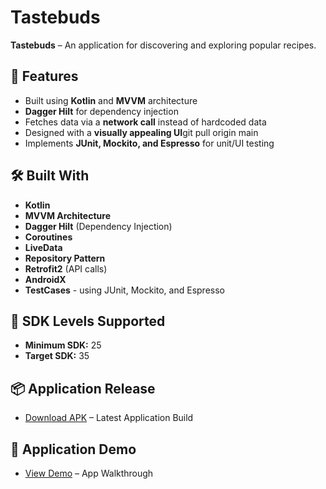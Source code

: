 # Tastebuds

**Tastebuds** – An application for discovering and exploring popular recipes.

## 🚀 Features
- Built using **Kotlin** and **MVVM** architecture
- **Dagger Hilt** for dependency injection
- Fetches data via a **network call** instead of hardcoded data
- Designed with a **visually appealing UI**git pull origin main
- Implements **JUnit, Mockito, and Espresso** for unit/UI testing

## 🛠 Built With
- **Kotlin**
- **MVVM Architecture**
- **Dagger Hilt** (Dependency Injection)
- **Coroutines**
- **LiveData**
- **Repository Pattern**
- **Retrofit2** (API calls)
- **AndroidX**
- **TestCases** - using JUnit, Mockito, and Espresso

## 📱 SDK Levels Supported
- **Minimum SDK:** 25
- **Target SDK:** 35

## 📦 Application Release
- [Download APK](https://github.com/hemantlatkar/Tastebuds/blob/main/app/release/Tastebuds_Release_1.0.apk) – Latest Application Build

## 🎥 Application Demo
- [View Demo](https://drive.google.com/file/d/1aqe4CqZa-m1EMIXZSWEIqdmtrSyPxPLm/view?usp=drive_link) – App Walkthrough